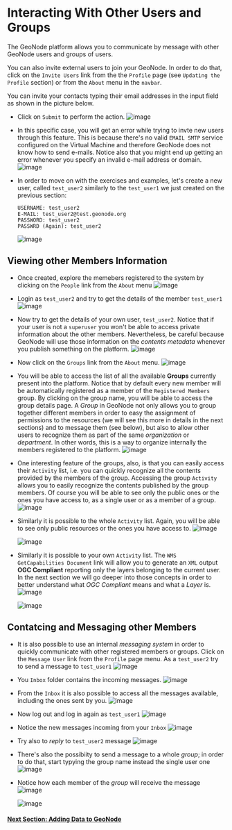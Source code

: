 # Interacting With Other Users and Groups
The GeoNode platform allows you to communicate by message with other GeoNode users and groups of users.

You can also invite external users to join your GeoNode. In order to do that, click on the `Invite Users` link from the the `Profile` page (see `Updating the Profile` section) or from the `About` menu in the `navbar`.

You can invite your contacts typing their email addresses in the input field as shown in the picture below.

- Click on `Submit` to perform the action.
    ![image](https://user-images.githubusercontent.com/1278021/125321486-074e1500-e33d-11eb-88dc-79673284483a.png)

- In this specific case, you will get an error while trying to invte new users through this feature. This is because there's no valid `EMAIL SMTP` service configured on the Virtual Machine and therefore GeoNode does not know how to send e-mails. Notice also that you might end up getting an error whenever you specify an invalid e-mail address or domain.
    ![image](https://user-images.githubusercontent.com/1278021/125321558-1af97b80-e33d-11eb-900e-b5e966a2cab8.png)

- In order to move on with the exercises and examples, let's create a new user, called `test_user2` similarly to the `test_user1` we just created on the previous section:

    ```properties
    USERNAME: test_user2
    E-MAIL: test_user2@test.geonode.org
    PASSWORD: test_user2
    PASSWRD (Again): test_user2
    ```
 
    ![image](https://user-images.githubusercontent.com/1278021/125321581-2187f300-e33d-11eb-9b76-843a89eaf798.png)

## Viewing other Members Information
- Once created, explore the memebers registered to the system by clicking on the `People` link from the `About` menu
    ![image](https://user-images.githubusercontent.com/1278021/125321604-277dd400-e33d-11eb-92f3-e8ccb4d5d4c9.png)

- Login as `test_user2` and try to get the details of the member `test_user1`
    ![image](https://user-images.githubusercontent.com/1278021/125321628-2fd60f00-e33d-11eb-865e-a060f9fd630b.png)

- Now try to get the details of your own user, `test_user2`. Notice that if your user is not a `superuser` you won't be able to access private information about the other members. Nevertheless, be careful because GeoNode will use those information on the *contents metadata* whenever you publish something on the platform.
   ![image](https://user-images.githubusercontent.com/1278021/125321651-349ac300-e33d-11eb-8cef-0ba48cdab937.png)


- Now click on the `Groups` link from the `About` menu.
   ![image](https://user-images.githubusercontent.com/1278021/125321957-80e60300-e33d-11eb-890a-9616cf4c5c19.png)

- You will be able to access the list of all the available **Groups** currently present into the platform. Notice that by default every new member will be automatically registered as a member of the `Registered Members` group. By clicking on the group name, you will be able to access the group details page. A *Group* in GeoNode not only allows you to group together different members in order to easy the assignment of permissions to the resources (we will see this more in details in the next sections) and to message them (see below), but also to allow other users to recognize them as part of the same *organization* or *department*. In other words, this is a way to organize internally the members registered to the platform.
   ![image](https://user-images.githubusercontent.com/1278021/125321978-880d1100-e33d-11eb-8b29-9dba3dea978b.png)

- One interesting feature of the groups, also, is that you can easily access their `Activity` list, i.e. you can quickly recognize all the contents provided by the members of the group. Accessing the group `Activity` allows you to easily recognize the contents published by the group members. Of course you will be able to see only the public ones or the ones you have access to, as a single user or as a member of a group.
   ![image](https://user-images.githubusercontent.com/1278021/125321992-8cd1c500-e33d-11eb-811c-8a2a7c9f2bfa.png)

- Similarly it is possible to the whole `Activity` list. Again, you will be able to see only public resources or the ones you have access to.
   ![image](https://user-images.githubusercontent.com/1278021/125322033-98bd8700-e33d-11eb-8056-101283ef507c.png)

   ![image](https://user-images.githubusercontent.com/1278021/125322076-a5da7600-e33d-11eb-9dce-254f92b2d2c3.png)

- Similarly it is possible to your own `Activity` list. The `WMS GetCapabilities Document` link will allow you to generate an `XML` output **OGC Compliant** reporting only the layers belonging to the current user. In the next section we will go deeper into those concepts in order to better understand what *OGC Compliant* means and what a *Layer* is.
   ![image](https://user-images.githubusercontent.com/1278021/125322097-abd05700-e33d-11eb-8d05-66efabc6fa47.png)

   ![image](https://user-images.githubusercontent.com/1278021/125322110-affc7480-e33d-11eb-8856-84c6e819f174.png)

## Contatcing and Messaging other Members
- It is also possible to use an internal *messaging system* in order to quickly communicate with other registered members or groups. Click on the `Message User` link from the `Profile` page menu. As a `test_user2` try to send a message to `test_user1`
   ![image](https://user-images.githubusercontent.com/1278021/125321691-3f555800-e33d-11eb-8561-d2f3e0e1e56b.png)

- You `Inbox` folder contains the incoming messages.
   ![image](https://user-images.githubusercontent.com/1278021/125321720-467c6600-e33d-11eb-83ed-a62803c5c8b1.png)

- From the `Inbox` it is also possible to access all the messages available, including the ones sent by you.
   ![image](https://user-images.githubusercontent.com/1278021/125321751-4ed4a100-e33d-11eb-98ef-aca23ec28305.png)

- Now log out and log in again as `test_user1`
   ![image](https://user-images.githubusercontent.com/1278021/125321773-5300be80-e33d-11eb-929b-08673233c9c7.png)

- Notice the new messages incoming from your `Inbox`
   ![image](https://user-images.githubusercontent.com/1278021/125321788-572cdc00-e33d-11eb-88f3-00ac042decb9.png)

- Try also to *reply* to `test_user2` message
   ![image](https://user-images.githubusercontent.com/1278021/125321813-5dbb5380-e33d-11eb-99e9-f37a9f3419e3.png)

- There's also the possibiity to send a message to a whole *group*; in order to do that, start typying the group name instead the single user one
   ![image](https://user-images.githubusercontent.com/1278021/125321875-6d3a9c80-e33d-11eb-8139-b915c80ffad2.png)

- Notice how each member of the *group* will receive the message
   ![image](https://user-images.githubusercontent.com/1278021/125321921-762b6e00-e33d-11eb-963b-b3d3e8f0b7d2.png)

   ![image](https://user-images.githubusercontent.com/1278021/125321935-7af02200-e33d-11eb-9aa0-fa447b88d288.png)


#### [Next Section: Adding Data to GeoNode](ADDING_DATA_TO_GEONODE.md)
